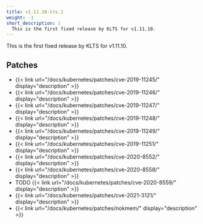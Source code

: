 ```yaml
---
title: v1.11.10-lts.1
weight: -1
short_description: |
  This is the first fixed release by KLTS for v1.11.10.
---
```


This is the first fixed release by KLTS for v1.11.10.

## Patches

- {{< link url="/docs/kubernetes/patches/cve-2019-11245/" display="description" >}}
- {{< link url="/docs/kubernetes/patches/cve-2019-11246/" display="description" >}}
- {{< link url="/docs/kubernetes/patches/cve-2019-11247/" display="description" >}}
- {{< link url="/docs/kubernetes/patches/cve-2019-11248/" display="description" >}}
- {{< link url="/docs/kubernetes/patches/cve-2019-11249/" display="description" >}}
- {{< link url="/docs/kubernetes/patches/cve-2019-11251/" display="description" >}}
- {{< link url="/docs/kubernetes/patches/cve-2020-8552/" display="description" >}}
- {{< link url="/docs/kubernetes/patches/cve-2020-8558/" display="description" >}}
- TODO {{< link url="/docs/kubernetes/patches/cve-2020-8559/" display="description" >}}
- {{< link url="/docs/kubernetes/patches/cve-2021-3121/" display="description" >}}
- {{< link url="/docs/kubernetes/patches/nokmem/" display="description" >}}
